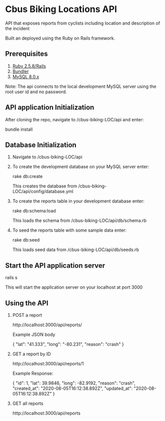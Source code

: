 # Cbus Biking Locations API

API that exposes reports from cyclists including location and description of the incident

Built an deployed using the Ruby on Rails framework.

## Prerequisites

1. [Ruby 2.5.8/Rails](https://bitnami.com/stack/ruby/installer)
2. [Bundler](https://bundler.io/)
3. [MySQL 8.0.x](https://dev.mysql.com/doc/refman/8.0/en/installing.html)

Note: The api connects to the local development MySQL server using the root user id and no password.

## API application Initialization

After cloning the repo, navigate to /cbus-biking-LOC/api and enter:

bundle install

## Database Initialization

1. Navigate to /cbus-biking-LOC/api

2. To create the development database on your MySQL server enter:

   rake db:create

   This creates the database from /cbus-biking-LOC/api/config/database.yml

3. To create the reports table in your development database enter:

   rake db:schema:load

   This loads the schema from /cbus-biking-LOC/api/db/schema.rb

4. To seed the reports table with some sample data enter:

   rake db:seed

   This loads seed data from /cbus-biking-LOC/api/db/seeds.rb

## Start the API application server

rails s

This will start the application server on your localhost at port 3000

## Using the API

1. POST a report

   http://localhost:3000/api/reports/

   Example JSON body

   {
      "lat": "41.333",
      "long": "-80.231",
      "reason": "crash"
   }

2. GET a report by ID

   http://localhost:3000/api/reports/1

   Example Response:

   {
     "id": 1,
     "lat": 39.9846,
     "long": -82.9192,
     "reason": "crash",
     "created_at": "2020-08-05T16:12:38.892Z",
     "updated_at": "2020-08-05T16:12:38.892Z"
   }

3. GET all reports

   http://localhost:3000/api/reports
